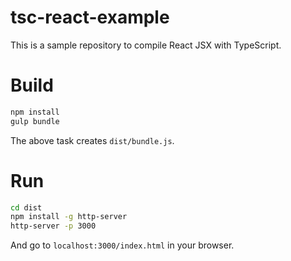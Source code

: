 # tsc-react-example

This is a sample repository to compile React JSX with TypeScript.

# Build

```sh
npm install
gulp bundle
```

The above task creates `dist/bundle.js`.

# Run

```sh
cd dist
npm install -g http-server
http-server -p 3000
```

And go to `localhost:3000/index.html` in your browser.

